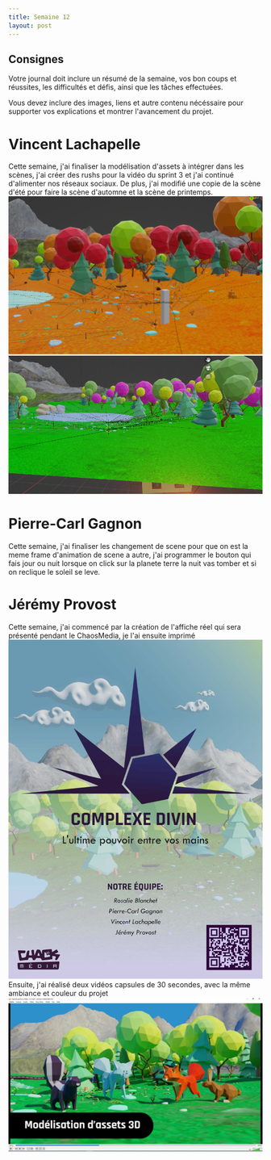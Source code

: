 ```yaml
---
title: Semaine 12
layout: post
---
```


## Consignes

Votre journal doit inclure un résumé de la semaine, vos bon coups et réussites, les difficultés et défis, ainsi que les tâches effectuées.

Vous devez inclure des images, liens et autre contenu nécéssaire pour supporter vos explications et montrer l'avancement du projet.

# Vincent Lachapelle
Cette semaine, j'ai finaliser la modélisation d'assets à intégrer dans les scènes, j'ai créer des rushs pour la vidéo du sprint 3 et j'ai continué d'alimenter nos réseaux sociaux. De plus, j'ai modifié une copie de la scène d'été pour faire la scène d'automne et la scène de printemps.
![Image_scene](../images/sceneautomne.png)
![Image_scene](../images/sceneprintemps.png)

# Pierre-Carl Gagnon
Cette semaine, j'ai finaliser les changement de scene pour que on est la meme frame d'animation de scene a autre, j'ai programmer le bouton qui fais jour ou nuit lorsque on click sur la planete terre la nuit vas tomber et si on reclique le soleil se leve.

# Jérémy Provost
Cette semaine, j'ai commencé par la création de l'affiche réel qui sera présenté pendant le ChaosMedia, je l'ai ensuite imprimé
![Affiche_reel](../images/Jay_sem12_Complexe_divin_affiche_v3.jpg)
Ensuite, j'ai réalisé deux vidéos capsules de 30 secondes, avec la même ambiance et couleur du projet
![Affiche_reel](../images/Jay_sem12_Video_1.JPG)

